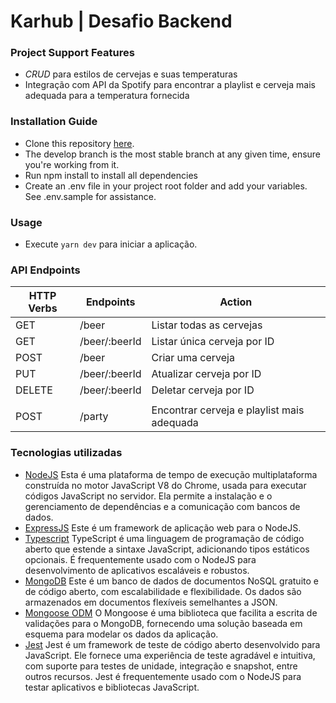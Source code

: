 # Karhub | Desafio Backend

### Project Support Features

- _CRUD_ para estilos de cervejas e suas temperaturas
- Integração com API da Spotify para encontrar a playlist e cerveja mais adequada para a temperatura fornecida

### Installation Guide

- Clone this repository [here](https://github.com/JMTiburcio/karhub-backend-test/).
- The develop branch is the most stable branch at any given time, ensure you're working from it.
- Run npm install to install all dependencies
- Create an .env file in your project root folder and add your variables. See .env.sample for assistance.

### Usage

- Execute `yarn dev` para iniciar a aplicação.

### API Endpoints

| HTTP Verbs | Endpoints     | Action                                     |
| ---------- | ------------- | ------------------------------------------ |
| GET        | /beer         | Listar todas as cervejas                   |
| GET        | /beer/:beerId | Listar única cerveja por ID                |
| POST       | /beer         | Criar uma cerveja                          |
| PUT        | /beer/:beerId | Atualizar cerveja por ID                   |
| DELETE     | /beer/:beerId | Deletar cerveja por ID                     |
|            |               |                                            |
| POST       | /party        | Encontrar cerveja e playlist mais adequada |

### Tecnologias utilizadas

- [NodeJS](https://nodejs.org/) Esta é uma plataforma de tempo de execução multiplataforma construída no motor JavaScript V8 do Chrome, usada para executar códigos JavaScript no servidor. Ela permite a instalação e o gerenciamento de dependências e a comunicação com bancos de dados.
- [ExpressJS](https://www.expresjs.org/) Este é um framework de aplicação web para o NodeJS.
- [Typescript](https://www.typescriptlang.org/) TypeScript é uma linguagem de programação de código aberto que estende a sintaxe JavaScript, adicionando tipos estáticos opcionais. É frequentemente usado com o NodeJS para desenvolvimento de aplicativos escaláveis e robustos.
- [MongoDB](https://www.mongodb.com/) Este é um banco de dados de documentos NoSQL gratuito e de código aberto, com escalabilidade e flexibilidade. Os dados são armazenados em documentos flexíveis semelhantes a JSON.
- [Mongoose ODM](https://mongoosejs.com/) O Mongoose é uma biblioteca que facilita a escrita de validações para o MongoDB, fornecendo uma solução baseada em esquema para modelar os dados da aplicação.
- [Jest](https://jestjs.io/) Jest é um framework de teste de código aberto desenvolvido para JavaScript. Ele fornece uma experiência de teste agradável e intuitiva, com suporte para testes de unidade, integração e snapshot, entre outros recursos. Jest é frequentemente usado com o NodeJS para testar aplicativos e bibliotecas JavaScript.
